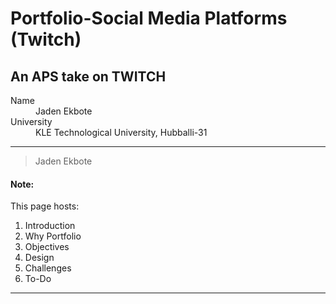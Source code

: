# Portfolio-Social Media Platforms (Twitch)

## An APS take on TWITCH

<dt>Name</dt>
<dd>Jaden Ekbote</dd>
<dt>University</dt>
<dd>KLE Technological University, Hubballi-31</dd>
</dl>



* * *

> 
>
> Jaden Ekbote

#### Note:
This page hosts:

1. Introduction
2. Why Portfolio
3. Objectives
4. Design
5. Challenges
6. To-Do



* * *

